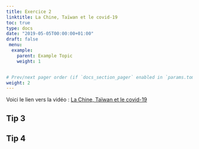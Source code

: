 ```yaml
---
title: Exercice 2
linktitle: La Chine, Taïwan et le covid-19
toc: true
type: docs
date: "2019-05-05T00:00:00+01:00"
draft: false
 menu:
  example:
    parent: Example Topic
    weight: 1


# Prev/next pager order (if `docs_section_pager` enabled in `params.toml`)
weight: 2
---
```


Voici le lien vers la vidéo : [La Chine, Taïwan et le covid-19](https://www.youtube.com/watch?v=qQPZkmnScUw&t=1s)

## Tip 3


## Tip 4

